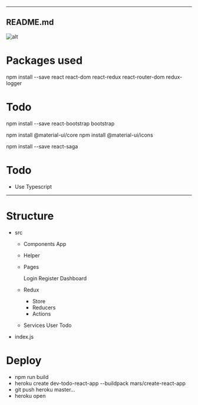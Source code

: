 -------------------------------------------------------------------------------------
README.md
-------------------------------------------------------------------------------------
![alt](https://i.ibb.co/DV25MsF/screenshot.jpg) 

# Packages used 
npm install --save react react-dom react-redux react-router-dom redux-logger

# Todo

npm install --save react-bootstrap bootstrap

npm install @material-ui/core
npm install @material-ui/icons


npm install --save react-saga

# Todo
- Use Typescript

--------------------------------------------------------------------------------------

# Structure 

- src
    - Components
        App

    - Helper
        

    - Pages
        
        Login
        Register
        Dashboard

    - Redux
        - Store
        - Reducers
        - Actions

    - Services
        User
        Todo


- index.js

# Deploy

  - npm run build
  - heroku create dev-todo-react-app --buildpack mars/create-react-app
  - git push heroku master...
  - heroku open
